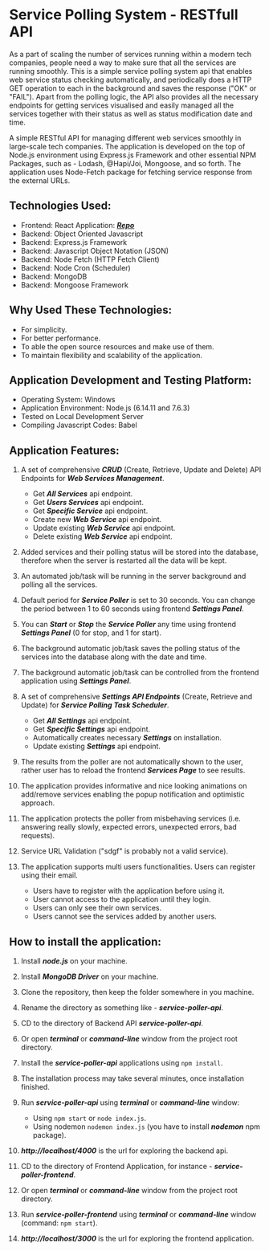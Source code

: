 # Service Polling System - RESTfull API

As a part of scaling the number of services running within a modern tech companies, people need a way to make sure that all the services are running smoothly. This is a simple service polling system api that enables web service status checking automatically, and periodically does a HTTP GET operation to each in the background and saves the response ("OK" or "FAIL"). Apart from the polling logic, the API also provides all the necessary endpoints for getting services visualised and easily managed all the services together with their status as well as status modification date and time.

A simple RESTful API for managing different web services smoothly in large-scale tech companies. The application is developed on the top of Node.js environment using Express.js Framework and other essential NPM Packages, such as - Lodash, @Hapi/Joi, Mongoose, and so forth. The application uses Node-Fetch package for fetching service response from the external URLs.

## Technologies Used:

- Frontend: React Application: [**_Repo_**](https://github.com/xtremeonecoder/Service-Polling-System-App)
- Backend: Object Oriented Javascript
- Backend: Express.js Framework
- Backend: Javascript Object Notation (JSON)
- Backend: Node Fetch (HTTP Fetch Client)
- Backend: Node Cron (Scheduler)
- Backend: MongoDB
- Backend: Mongoose Framework

## Why Used These Technologies:

- For simplicity.
- For better performance.
- To able the open source resources and make use of them.
- To maintain flexibility and scalability of the application.

## Application Development and Testing Platform:

- Operating System: Windows
- Application Environment: Node.js (6.14.11 and 7.6.3)
- Tested on Local Development Server
- Compiling Javascript Codes: Babel

## Application Features:

1. A set of comprehensive **_CRUD_** (Create, Retrieve, Update and Delete) API Endpoints for **_Web Services Management_**.

   - Get **_All Services_** api endpoint.
   - Get **_Users Services_** api endpoint.
   - Get **_Specific Service_** api endpoint.
   - Create new **_Web Service_** api endpoint.
   - Update existing **_Web Service_** api endpoint.
   - Delete existing **_Web Service_** api endpoint.

2. Added services and their polling status will be stored into the database, therefore when the server is restarted all the data will be kept.
3. An automated job/task will be running in the server background and polling all the services.
4. Default period for **_Service Poller_** is set to 30 seconds. You can change the period between 1 to 60 seconds using frontend **_Settings Panel_**.
5. You can **_Start_** or **_Stop_** the **_Service Poller_** any time using frontend **_Settings Panel_** (0 for stop, and 1 for start).
6. The background automatic job/task saves the polling status of the services into the database along with the date and time.
7. The background automatic job/task can be controlled from the frontend application using **_Settings Panel_**.
8. A set of comprehensive **_Settings API Endpoints_** (Create, Retrieve and Update) for **_Service Polling Task Scheduler_**.

   - Get **_All Settings_** api endpoint.
   - Get **_Specific Settings_** api endpoint.
   - Automatically creates necessary **_Settings_** on installation.
   - Update existing **_Settings_** api endpoint.

9. The results from the poller are not automatically shown to the user, rather user has to reload the frontend **_Services Page_** to see results.
10. The application provides informative and nice looking animations on add/remove services enabling the popup notification and optimistic approach.
11. The application protects the poller from misbehaving services (i.e. answering really slowly, expected errors, unexpected errors, bad requests).
12. Service URL Validation ("sdgf" is probably not a valid service).
13. The application supports multi users functionalities. Users can register using their email.

    - Users have to register with the application before using it.
    - User cannot access to the application until they login.
    - Users can only see their own services.
    - Users cannot see the services added by another users.

## How to install the application:

1. Install **_node.js_** on your machine.
2. Install **_MongoDB Driver_** on your machine.
3. Clone the repository, then keep the folder somewhere in you machine.
4. Rename the directory as something like - **_service-poller-api_**.
5. CD to the directory of Backend API **_service-poller-api_**.
6. Or open **_terminal_** or **_command-line_** window from the project root directory.
7. Install the **_service-poller-api_** applications using `npm install`.
8. The installation process may take several minutes, once installation finished.
9. Run **_service-poller-api_** using **_terminal_** or **_command-line_** window:

   - Using `npm start` or `node index.js`.
   - Using nodemon `nodemon index.js` (you have to install **_nodemon_** npm package).

10. **_http://localhost/4000_** is the url for exploring the backend api.
11. CD to the directory of Frontend Application, for instance - **_service-poller-frontend_**.
12. Or open **_terminal_** or **_command-line_** window from the project root directory.
13. Run **_service-poller-frontend_** using **_terminal_** or **_command-line_** window (command: `npm start`).
14. **_http://localhost/3000_** is the url for exploring the frontend application.
